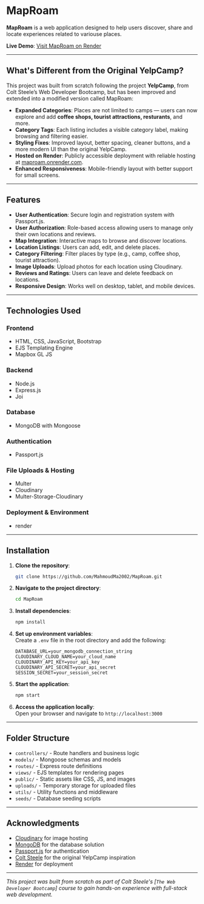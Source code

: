 # MapRoam

**MapRoam** is a web application designed to help users discover, share and locate experiences related to variouse places.

**Live Demo**: [Visit MapRoam on Render](https://jomap.onrender.com)

---

## What's Different from the Original YelpCamp?

This project was built from scratch following the project **YelpCamp**, from Colt Steele’s Web Developer Bootcamp, but has been improved and extended into a modified version called MapRoam:

- **Expanded Categories**: Places are not limited to camps — users can now explore and add **coffee shops, tourist attractions, resturants**, and more.
- **Category Tags**: Each listing includes a visible category label, making browsing and filtering easier.
- **Styling Fixes**: Improved layout, better spacing, cleaner buttons, and a more modern UI than the original YelpCamp.
- **Hosted on Render**: Publicly accessible deployment with reliable hosting at [maproam.onrender.com](https://jomap.onrender.com).
- **Enhanced Responsiveness**: Mobile-friendly layout with better support for small screens.

---

## Features

- **User Authentication**: Secure login and registration system with Passport.js.
- **User Authorization**: Role-based access allowing users to manage only their own locations and reviews.
- **Map Integration**: Interactive maps to browse and discover locations.
- **Location Listings**: Users can add, edit, and delete places.
- **Category Filtering**: Filter places by type (e.g., camp, coffee shop, tourist attraction).
- **Image Uploads**: Upload photos for each location using Cloudinary.
- **Reviews and Ratings**: Users can leave and delete feedback on locations.
- **Responsive Design**: Works well on desktop, tablet, and mobile devices.

---

## Technologies Used

### Frontend
- HTML, CSS, JavaScript, Bootstrap
- EJS Templating Engine
- Mapbox GL JS 

### Backend
- Node.js
- Express.js
- Joi 

### Database
- MongoDB with Mongoose

### Authentication
- Passport.js

### File Uploads & Hosting
- Multer 
- Cloudinary
- Multer-Storage-Cloudinary

###  Deployment & Environment
- render

---

## Installation

1. **Clone the repository**:
   ```bash
   git clone https://github.com/MahmoudMa2002/MapRoam.git
   ```

2. **Navigate to the project directory**:
   ```bash
   cd MapRoam
   ```

3. **Install dependencies**:
   ```bash
   npm install
   ```

4. **Set up environment variables**:  
   Create a `.env` file in the root directory and add the following:
   ```env
   DATABASE_URL=your_mongodb_connection_string
   CLOUDINARY_CLOUD_NAME=your_cloud_name
   CLOUDINARY_API_KEY=your_api_key
   CLOUDINARY_API_SECRET=your_api_secret
   SESSION_SECRET=your_session_secret
   ```

5. **Start the application**:
   ```bash
   npm start
   ```

6. **Access the application locally**:  
   Open your browser and navigate to `http://localhost:3000`

---

## Folder Structure

- `controllers/` - Route handlers and business logic
- `models/` - Mongoose schemas and models
- `routes/` - Express route definitions
- `views/` - EJS templates for rendering pages
- `public/` - Static assets like CSS, JS, and images
- `uploads/` - Temporary storage for uploaded files
- `utils/` - Utility functions and middleware
- `seeds/` - Database seeding scripts

---

## Acknowledgments

- [Cloudinary](https://cloudinary.com/) for image hosting
- [MongoDB](https://www.mongodb.com/) for the database solution
- [Passport.js](http://www.passportjs.org/) for authentication
- [Colt Steele](https://www.udemy.com/course/the-web-developer-bootcamp/) for the original YelpCamp inspiration
- [Render](https://render.com/) for deployment

---

*This project was built from scratch as part of Colt Steele's [`The Web Developer Bootcamp`] course to gain hands-on experience with full-stack web development.*
